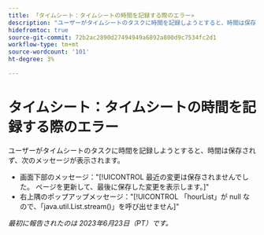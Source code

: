 ```yaml
---
title: 「タイムシート：タイムシートの時間を記録する際のエラー»
description: "ユーザーがタイムシートのタスクに時間を記録しようとすると、時間は保存されず、エラーメッセージが表示されます。"
hidefromtoc: true
source-git-commit: 72b2ac2890d27494949a6892a800d9c7534fc2d1
workflow-type: tm+mt
source-wordcount: '101'
ht-degree: 3%

---
```



# タイムシート：タイムシートの時間を記録する際のエラー

ユーザーがタイムシートのタスクに時間を記録しようとすると、時間は保存されず、次のメッセージが表示されます。

* 画面下部のメッセージ：&quot;[!UICONTROL 最近の変更は保存されませんでした。 ページを更新して、最後に保存した変更を表示します。]&quot;
* 右上隅のポップアップメッセージ：&quot;[!UICONTROL 「hourList」が null なので、「java.util.List.stream()」を呼び出せません]&quot;

_最初に報告されたのは 2023年6月23日（PT）です。_

